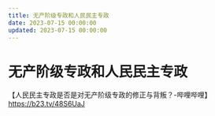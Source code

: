 ```yaml
---
title: 无产阶级专政和人民民主专政
date: 2023-07-15 00:00:00
updated: 2023-07-15 00:00:00
---
```


# 无产阶级专政和人民民主专政

【人民民主专政是否是对无产阶级专政的修正与背叛？-哔哩哔哩】 https://b23.tv/48S6UaJ

